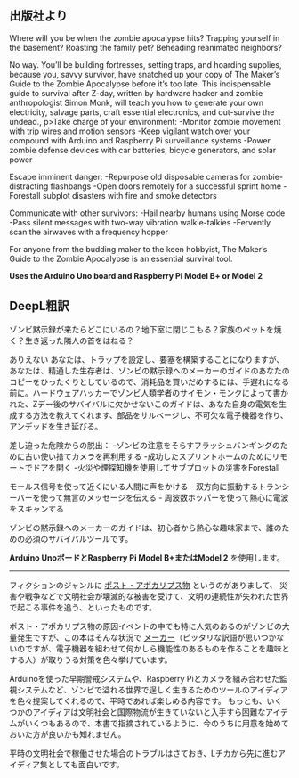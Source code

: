 ## 出版社より

Where will you be when the zombie apocalypse hits? Trapping yourself in the basement? Roasting the family pet? Beheading reanimated neighbors?

No way. You’ll be building fortresses, setting traps, and hoarding supplies, because you, savvy survivor, have snatched up your copy of The Maker’s Guide to the Zombie Apocalypse before it’s too late. This indispensable guide to survival after Z-day, written by hardware hacker and zombie anthropologist Simon Monk, will teach you how to generate your own electricity, salvage parts, craft essential electronics, and out-survive the undead., p>Take charge of your environment: -Monitor zombie movement with trip wires and motion sensors -Keep vigilant watch over your compound with Arduino and Raspberry Pi surveillance systems -Power zombie defense devices with car batteries, bicycle generators, and solar power

Escape imminent danger: -Repurpose old disposable cameras for zombie-distracting flashbangs -Open doors remotely for a successful sprint home -Forestall subplot disasters with fire and smoke detectors

Communicate with other survivors: -Hail nearby humans using Morse code -Pass silent messages with two-way vibration walkie-talkies -Fervently scan the airwaves with a frequency hopper

For anyone from the budding maker to the keen hobbyist, The Maker’s Guide to the Zombie Apocalypse is an essential survival tool.

**Uses the Arduino Uno board and Raspberry Pi Model B+ or Model 2**

## DeepL粗訳

ゾンビ黙示録が来たらどこにいるの？地下室に閉じこもる？家族のペットを焼く？生き返った隣人の首をはねる？

ありえない あなたは、トラップを設定し、要塞を構築することになりますが、あなたは、精通した生存者は、ゾンビの黙示録へのメーカーのガイドのあなたのコピーをひったくりとしているので、消耗品を買いだめするには、手遅れになる前に。ハードウェアハッカーでゾンビ人類学者のサイモン・モンクによって書かれた、Zデー後のサバイバルに欠かせないこのガイドは、あなた自身の電気を生成する方法を教えてくれます、部品をサルベージし、不可欠な電子機器を作り、アンデッドを生き延びる。

差し迫った危険からの脱出： -ゾンビの注意をそらすフラッシュバンギングのために古い使い捨てカメラを再利用する -成功したスプリントホームのためにリモートでドアを開く -火災や煙探知機を使用してサブプロットの災害をForestall

モールス信号を使って近くにいる人間に声をかける \- 双方向に振動するトランシーバーを使って無言のメッセージを伝える \- 周波数ホッパーを使って熱心に電波をスキャンする

ゾンビの黙示録へのメーカーのガイドは、初心者から熱心な趣味家まで、誰のための必須のサバイバルツールです。

**Arduino UnoボードとRaspberry Pi Model B+またはModel 2** を使用します。

---

フィクションのジャンルに [ポスト・アポカリプス物](https://en.wikipedia.org/wiki/Apocalyptic_and_post-apocalyptic_fiction) というのがありまして、 災害や戦争などで文明社会が壊滅的な被害を受けて、文明の連続性が失われた世界で起こる事件を追う、といったものです。

ポスト・アポカリプス物の原因イベントの中でも特に人気のあるのがゾンビの大量発生ですが、この本はそんな状況で [メーカー](https://en.wikipedia.org/wiki/Maker_culture)（ピッタリな訳語が思いつかないのですが、電子機器を組わせて何かしら機能性のあるものを作ることを趣味とする人）が取りうる対策を色々挙げています。

Arduinoを使った早期警戒システムや、Raspberry Piとカメラを組み合わせた監視システムなど、ゾンビで溢れる世界で逞しく生きるためのツールのアイディアを色々提案してくれるので、平時であれば楽しめる内容です。 もっとも、いくつかのアイディアは文明社会と国際物流が生きていないと入手すら困難なアイテムがいくつもあるので、本書で指摘されているように、今のうちに用意を始めておいた方が良いかも知れません。

平時の文明社会で稼働させた場合のトラブルはさておき、Lチカから先に進むアイディア集としても面白いです。
